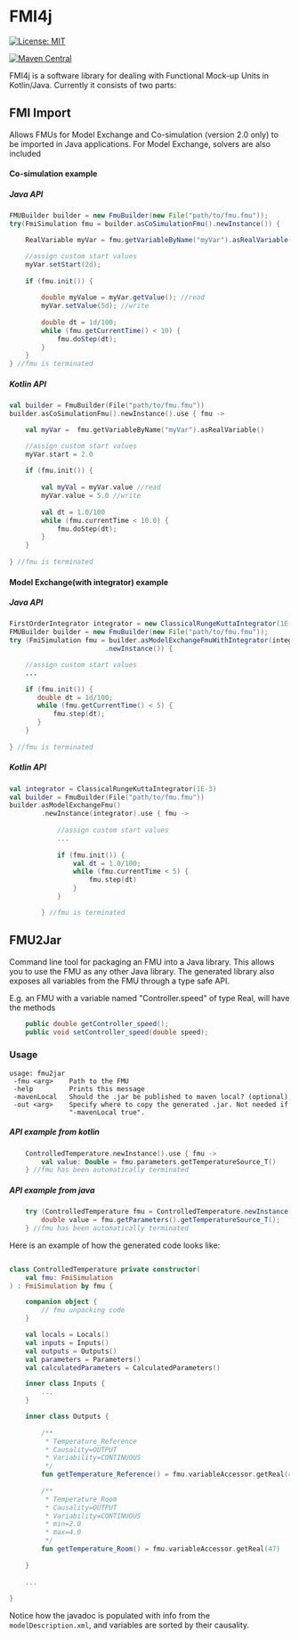 # FMI4j #

[![License: MIT](https://img.shields.io/badge/License-MIT-yellow.svg)](https://opensource.org/licenses/MIT)

[![Maven Central](https://maven-badges.herokuapp.com/maven-central/no.mechatronics.sfi.fmi4j/fmi-import/badge.svg)](https://maven-badges.herokuapp.com/maven-central/no.mechatronics.sfi.fmi4j/fmi-import)


FMI4j is a software library for dealing with Functional Mock-up Units in Kotlin/Java.
Currently it consists of two parts:

## FMI Import

Allows FMUs for Model Exchange and Co-simulation (version 2.0 only) to be imported in Java applications.
For Model Exchange, solvers are also included


#### Co-simulation example

##### Java API
```java
FMUBuilder builder = new FmuBuilder(new File("path/to/fmu.fmu"));
try(FmiSimulation fmu = builder.asCoSimulationFmu().newInstance()) {

    RealVariable myVar = fmu.getVariableByName("myVar").asRealVariable()

    //assign custom start values
    myVar.setStart(2d);
                
    if (fmu.init()) {
        
        double myValue = myVar.getValue(); //read
        myVar.setValue(5d); //write
        
        double dt = 1d/100;
        while (fmu.getCurrentTime() < 10) {
            fmu.doStep(dt);
        }
    }
} //fmu is terminated
```

##### Kotlin API

```kotlin
val builder = FmuBuilder(File("path/to/fmu.fmu"))
builder.asCoSimulationFmu().newInstance().use { fmu -> 

    val myVar =  fmu.getVariableByName("myVar").asRealVariable()

    //assign custom start values
    myVar.start = 2.0
    
    if (fmu.init()) {
    
        val myVal = myVar.value //read
        myVar.value = 5.0 //write
    
        val dt = 1.0/100
        while (fmu.currentTime < 10.0) {
            fmu.doStep(dt);
        }
    }
    
} //fmu is terminated
```

#### Model Exchange(with integrator) example

##### Java API
```java
FirstOrderIntegrator integrator = new ClassicalRungeKuttaIntegrator(1E-3);
FMUBuilder builder = new FmuBuilder(new File("path/to/fmu.fmu"));
try (FmiSimulation fmu = builder.asModelExchangeFmuWithIntegrator(integrator)
                        .newInstance()) {

    //assign custom start values
    ...

    if (fmu.init()) {
       double dt = 1d/100;
       while (fmu.getCurrentTime() < 5) {
           fmu.step(dt);
       } 
    }
    
} //fmu is terminated
```

##### Kotlin API
```kotlin
val integrator = ClassicalRungeKuttaIntegrator(1E-3)
val builder = FmuBuilder(File("path/to/fmu.fmu"))
builder.asModelExchangeFmu()
        .newInstance(integrator).use { fmu -> 
        
            //assign custom start values
            ...
        
            if (fmu.init()) {
                val dt = 1.0/100;
                while (fmu.currentTime < 5) {
                    fmu.step(dt)
                }
            }

        } //fmu is terminated
```

## FMU2Jar

Command line tool for packaging an FMU into a Java library. This allows you to use the FMU as any other Java library. 
The generated library also exposes all variables from the FMU through a type safe API.

E.g. an FMU with a variable named "Controller.speed" of type Real, will have the methods

```java
    public double getController_speed();
    public void setController_speed(double speed);
``` 

### Usage

```
usage: fmu2jar
 -fmu <arg>    Path to the FMU
 -help         Prints this message
 -mavenLocal   Should the .jar be published to maven local? (optional)
 -out <arg>    Specify where to copy the generated .jar. Not needed if
               "-mavenLocal true". 

```

##### API example from kotlin
```kotlin
    ControlledTemperature.newInstance().use { fmu ->  
        val value: Double = fmu.parameters.getTemperatureSource_T()   
    } //fmu has been automatically terminated
```
##### API example from java
```java
    try (ControlledTemperature fmu = ControlledTemperature.newInstance()) { 
        double value = fmu.getParameters().getTemperatureSource_T();
    } //fmu has been automatically terminated
```

Here is an example of how the  generated code looks like:

```kotlin

class ControlledTemperature private constructor(
    val fmu: FmiSimulation
) : FmiSimulation by fmu {

    companion object {
        // fmu unpacking code
    }

    val locals = Locals()
    val inputs = Inputs()
    val outputs = Outputs()
    val parameters = Parameters()
    val calculatedParameters = CalculatedParameters()

    inner class Inputs {
        ...
    }

    inner class Outputs {
        
        /**
         * Temperature_Reference
         * Causality=OUTPUT
         * Variability=CONTINUOUS
         */
        fun getTemperature_Reference() = fmu.variableAccessor.getReal(46)
            
        /**
         * Temperature_Room
         * Causality=OUTPUT
         * Variability=CONTINUOUS
         * min=2.0
         * max=4.0
         */
        fun getTemperature_Room() = fmu.variableAccessor.getReal(47)
            
    }
        
    ...
            
}
```

Notice how the javadoc is populated with info from the ```modelDescription.xml```, and variables are sorted by their causality.
